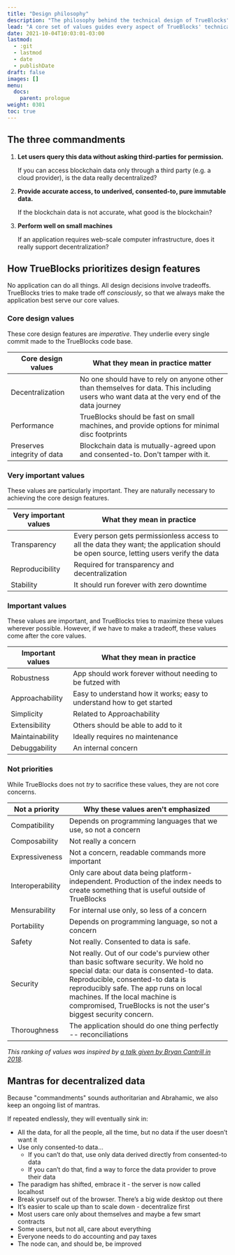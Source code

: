 ```yaml
---
title: "Design philosophy"
description: "The philosophy behind the technical design of TrueBlocks"
lead: "A core set of values guides every aspect of TrueBlocks' technical design."
date: 2021-10-04T10:03:01-03:00
lastmod:
  - :git
  - lastmod
  - date
  - publishDate
draft: false
images: []
menu: 
  docs:
    parent: prologue
weight: 0301
toc: true
---
```


## The three commandments

1. **Let users query this data without asking third-parties for permission.**

    If you can access blockchain data only through a third party (e.g. a cloud provider),
    is the data really decentralized?

2. **Provide accurate access, to underived, consented-to, pure immutable data.**

    If the blockchain data is not accurate, what good is the blockchain?

3. **Perform well on small machines**

    If an application requires web-scale computer infrastructure,
    does it really support decentralization?

## How TrueBlocks prioritizes design features

No application can do all things. All design decisions involve tradeoffs.
TrueBlocks tries to make trade off _consciously_, so that we always
make the application best serve our core values.

### Core design values

These core design features are _imperative_.
They underlie every single commit made to the TrueBlocks code base.

| Core design values          | What they mean in practice matter                                                                                                           |
| --------------------------- | ------------------------------------------------------------------------------------------------------------------------------------------- |
| Decentralization            | No one should have to rely on anyone other than themselves for data. This including users who want data at the very end of the data journey |
| Performance                 | TrueBlocks should be fast on small machines, and provide options for minimal disc footprints                                                |
| Preserves integrity of data | Blockchain data is mutually-agreed upon and consented-to. Don't tamper with it.                                                             |

### Very important values

These values are particularly important. They are naturally necessary to achieving
the core design features.

| Very important values | What they mean in practice                                                                                                              |
| --------------------- | --------------------------------------------------------------------------------------------------------------------------------------- |
| Transparency          | Every person gets permissionless access to all the data they want; the application should be open source, letting users verify the data |
| Reproducibility       | Required for transparency and decentralization                                                                                          |
| Stability             | It should run forever with zero downtime                                                                                                |

### Important values

These values are important, and TrueBlocks tries to maximize these values wherever possible.
However, if we have to make a tradeoff, these values come after the core values.

| Important values | What they mean in practice                                             |
| ---------------- | ---------------------------------------------------------------------- |
| Robustness       | App should work forever without needing to be futzed with              |
| Approachability  | Easy to understand how it works; easy to understand how to get started |
| Simplicity       | Related to Approachability                                             |
| Extensibility    | Others should be able to add to it                                     |
| Maintainability  | Ideally requires no maintenance                                        |
| Debuggability    | An internal concern                                                    |

### Not priorities

While TrueBlocks does not _try_ to sacrifice these values, they are not core concerns.

| Not a priority   | Why these values aren't emphasized                                                                                                                                                                                                                                                                                  |
| ---------------- | ------------------------------------------------------------------------------------------------------------------------------------------------------------------------------------------------------------------------------------------------------------------------------------------------------------------- |
| Compatibility    | Depends on programming languages that we use, so not a concern                                                                                                                                                                                                                                                      |
| Composability    | Not really a concern                                                                                                                                                                                                                                                                                                |
| Expressiveness   | Not a concern, readable commands more important                                                                                                                                                                                                                                                                     |
| Interoperability | Only care about data being platform-independent. Production of the index needs to create something that is useful outside of TrueBlocks                                                                                                                                                                             |
| Mensurability    | For internal use only, so less of a concern                                                                                                                                                                                                                                                                         |
| Portability      | Depends on programming language, so not a concern                                                                                                                                                                                                                                                                   |
| Safety           | Not really. Consented to data is safe.                                                                                                                                                                                                                                                                              |
| Security         | Not really. Out of our code's purview other than basic software security. We hold no special data: our data is consented-to data. Reproducible, consented-to data is reproducibly safe. The app runs on local machines. If the local machine is compromised, TrueBlocks is not the user's biggest security concern. |
| Thoroughness     | The application should do one thing perfectly -- reconciliations                                                                                                                                                                                                                                                    |

_This ranking of values was inspired by [a talk given by Bryan Cantrill in 2018](https://www.youtube.com/watch?v=2wZ1pCpJUIM)._

## Mantras for decentralized data

Because "commandments" sounds authoritarian and Abrahamic, we also keep an ongoing list of mantras.

If repeated endlessly, they will eventually sink in:

* All the data, for all the people, all the time, but no data if the user doesn’t want it
* Use only consented-to data…
    * If you can’t do that, use only data derived directly from consented-to data
    * If you can’t do that, find a way to force the data provider to prove their data
* The paradigm has shifted, embrace it - the server is now called localhost
* Break yourself out of the browser. There’s a big wide desktop out there
* It’s easier to scale up than to scale down - decentralize first
* Most users care only about themselves and maybe a few smart contracts
* Some users, but not all, care about everything
* Everyone needs to do accounting and pay taxes
* The node can, and should be, be improved
